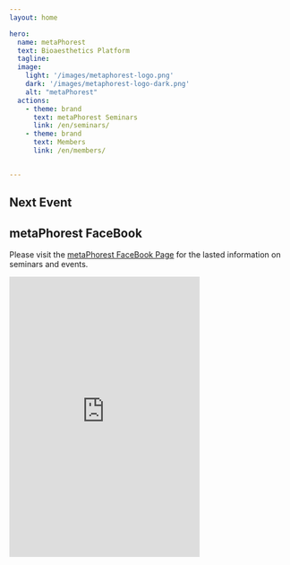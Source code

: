 ```yaml
---
layout: home

hero:
  name: metaPhorest
  text: Bioaesthetics Platform
  tagline:
  image:
    light: '/images/metaphorest-logo.png'
    dark: '/images/metaphorest-logo-dark.png'
    alt: "metaPhorest"
  actions:
    - theme: brand
      text: metaPhorest Seminars
      link: /en/seminars/
    - theme: brand
      text: Members
      link: /en/members/


---
```


## Next Event

<Event
  header = "105th metaPhorest Seminar & BioClub Artist Talk: Lyndsey Walsh - Made with Blood, Sweat, and Tears"
  date = "January 28th, 2025 (Tuesday) 19:00 @BioClub Tokyo"
  link = "/en/seminars/105"
  image = "/seminars/105/105.jpg"
/>

## metaPhorest FaceBook

Please visit the [metaPhorest FaceBook Page](http://facebook.com/metaphorest.net/) for the lasted information on seminars and events.

<iframe src="https://www.facebook.com/plugins/page.php?href=https%3A%2F%2Fwww.facebook.com%2Fmetaphorest.net&tabs=timeline&width=340&height=500&small_header=false&adapt_container_width=true&hide_cover=false&show_facepile=true&appId=107940335913847" width="340" height="500" style="border:none;overflow:hidden" scrolling="no" frameborder="0" allowfullscreen="true" allow="autoplay; clipboard-write; encrypted-media; picture-in-picture; web-share"></iframe>
